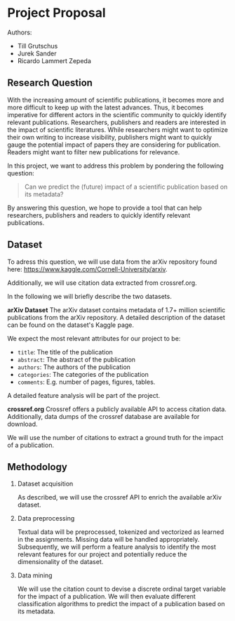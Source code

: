 # Project Proposal

Authors:

- Till Grutschus
- Jurek Sander
- Ricardo Lammert Zepeda

## Research Question

<!-- The research question is clearly stated at the beginning, in non-technical terms -->
<!-- You explain why the research question is important and how you would be able to
use the newly acquired knowledge. -->

With the increasing amount of scientific publications, it becomes more and more difficult to keep up with the latest advances.
Thus, it becomes imperative for different actors in the scientific community to quickly identify relevant publications.
Researchers, publishers and readers are interested in the impact of scientific literatures.
While researchers might want to optimize their own writing to increase visibility, publishers might want to quickly gauge the potential impact of papers they are considering for publication. Readers might want to filter new publications for relevance.

In this project, we want to address this problem by pondering the following question:

> Can we predict the (future) impact of a scientific publication based on its metadata?

By answering this question, we hope to provide a tool that can help researchers, publishers and readers to quickly identify relevant publications.

## Dataset

To adress this question, we will use data from the arXiv repository found here: <https://www.kaggle.com/Cornell-University/arxiv>.

Additionally, we will use citation data extracted from crossref.org.

In the following we will briefly describe the two datasets.

**arXiv Dataset**
The arXiv dataset contains metadata of 1.7+ million scientific publications from the arXiv repository. A detailed description of the dataset can be found on the dataset's Kaggle page.

We expect the most relevant attributes for our project to be:

- `title`: The title of the publication
- `abstract`: The abstract of the publication
- `authors`: The authors of the publication
- `categories`: The categories of the publication
- `comments`: E.g. number of pages, figures, tables.

A detailed feature analysis will be part of the project.

**crossref.org**
Crossref offers a publicly available API to access citation data. Additionally, data dumps of the crossref database are available for download.

We will use the number of citations to extract a ground truth for the impact of a publication.

## Methodology

<!-- Answering the research question requires a Data Mining approach (clustering,
classification or association rule mining). The chosen Data Mining approach is
appropriate. -->

1. Dataset acquisition

   As described, we will use the crossref API to enrich the available arXiv dataset.

2. Data preprocessing

   Textual data will be preprocessed, tokenized and vectorized as learned in the assignments.
   Missing data will be handled appropriately.
   Subsequently, we will perform a feature analysis to identify the most relevant features for our project and potentially reduce the dimensionality of the dataset.

3. Data mining

   We will use the citation count to devise a discrete ordinal target variable for the impact of a publication.
   We will then evaluate different classification algorithms to predict the impact of a publication based on its metadata.
